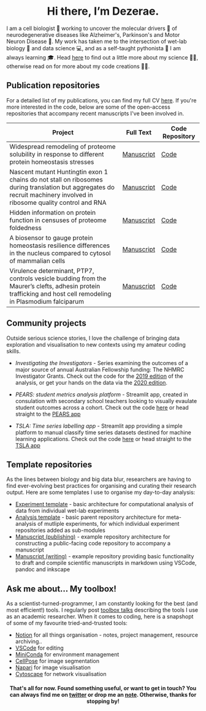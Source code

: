 
<h1 align = "center">Hi there, I’m Dezerae. </h1>


I am a cell biologist :microbe: working to uncover the molecular drivers :test_tube: of neurodegenerative diseases like Alzheimer's, Parkinson's and Motor Neuron Disease :brain:. My work has taken me to the intersection of wet-lab biology :microscope: and data science :computer:, and as a self-taught pythonista :snake: I am always learning  :mortar_board:. Head [here](https://dezeraecox.com/about-me/) to find out a little more about my science :woman_scientist:,  otherwise read on for more about my code creations :woman_technologist:. 


## Publication repositories

For a detailed list of my publications, you can find my full CV [here](https://dezeraecox.com/cv-publications/). If you're more interested in the code, below are some of the open-access repositories that accompany recent manuscripts I've been involved in. 


| Project | Full Text | Code Repository|
|---|---|---|
|Widespread remodeling of proteome solubility in response to different protein homeostasis stresses| [Manuscript](https://www.pnas.org/content/117/5/2422) | [Code](https://github.com/dezeraecox-manuscripts/SUI_Proteome-solubility)
Nascent mutant Huntingtin exon 1 chains do not stall on ribosomes during translation but aggregates do recruit machinery involved in ribosome quality control and RNA | [Manuscript](https://journals.plos.org/plosone/article?id=10.1371/journal.pone.0233583) | [Code](https://github.com/dezeraecox-manuscripts/ORMSBY_Htt-inclusion-characterisation)
Hidden information on protein function in censuses of proteome foldedness | [Manuscript](https://www.biorxiv.org/content/10.1101/2021.02.24.432609v1) | [Code](https://github.com/dezeraecox-manuscripts/COX_Proteome-stability)
A biosensor to gauge protein homeostasis resilience differences in the nucleus compared to cytosol of mammalian cells | [Manuscript](https://www.biorxiv.org/content/10.1101/2021.04.19.440383v1.full) | [Code](https://github.com/dezeraecox-manuscripts/RAEBURN_Nuclear-versus-cytoplasmic-proteostasis)
Virulence determinant, PTP7, controls vesicle budding from the Maurer’s clefts, adhesin protein trafficking and host cell remodeling in Plasmodium falciparum | [Manuscript](https://www.biorxiv.org/content/10.1101/2021.08.12.456062v1) | [Code](https://github.com/ocarmo/EMP1-trafficking_PTP7-analysis)



## Community projects

Outside serious science stories, I love the challenge of bringing data exploration and visualisation to new contexts using my amateur coding skills.

<!-- <img src="images/investigators_banner.png" width="1000px">  -->
- *Investigating the Investigators* - Series examining the outcomes of a major source of annual Australian Fellowship funding: The NHMRC Investigator Grants. Check out the code for the [2019 edition](https://github.com/dezeraecox/Investigator-Grants-2019) of the analysis, or get your hands on the data via the [2020 edition](https://github.com/dezeraecox/Investigator-Grants-2020).

<!-- <img src="images/pears_banner.png" width="1000px">  -->
- *PEARS: student metrics analysis platform* - Streamlit app, created in consulation with secondary school teachers looking to visually evaulate student outcomes across a cohort. Check out the code [here](https://github.com/dezeraecox/student-metrics-analysis-platform) or head straight to the [PEARS app](https://pears-platform.herokuapp.com/) 

<!-- <img src="images/tsla_banner.png" width="1000px">  -->
- *TSLA: Time series labelling app* - Streamlit app providing a simple platform to manual classify time series datasets destined for machine learning applications. Check out the code [here](https://github.com/dezeraecox/time-series-labelling-app) or head straight to the [TSLA app](https://time-series-labelling-app.herokuapp.com/) 

## Template repositories

As the lines between biology and big data blur, researchers are having to find ever-evolving best practices for organising and curating their research output. Here are some templates I use to organise my day-to-day analysis:

- [Experiment template](https://github.com/dezeraecox-experiments/experiment) - basic architecture for computational analysis of data from individual wet-lab experiments
- [Analysis template](https://github.com/dezeraecox-experiments/analysis) - basic parent repository architecture for meta-analysis of mutliple experiments, for which individual experiment repositories added as sub-modules
- [Manuscript (publishing)](https://github.com/dezeraecox-manuscripts/manuscript_public) - example repository architecture for constructing a public-facing code repository to accompany a manuscript
- [Manuscript (writing)](https://github.com/dezeraecox-manuscripts/manuscript_writing) - example repository providing basic functionality to draft and compile scientific manuscripts in markdown using VSCode, pandoc and inkscape

## Ask me about... My toolbox!

As a scientist-turned-programmer, I am constantly looking for the best (and most efficient!) tools. I regularly post [toolbox talks]((https://dezeraecox.com/toolbox/)) describing the tools I use as an academic researcher. When it comes to coding, here is a snapshopt of some of my favourite tried-and-trusted tools:

- [Notion](https://www.notion.so/) for all things organisation - notes, project management, resource archiving..
- [VSCode](https://code.visualstudio.com/download) for editing
- [MiniConda](https://docs.conda.io/en/latest/miniconda.html) for environment management
- [CellPose](https://cellpose.readthedocs.io/en/latest/) for image segmentation
- [Napari](https://github.com/napari/napari) for image visualisation
- [Cytoscape]() for network visualisation
 


<h4 align = "center">That's all for now. Found something useful, or want to get in touch? You can always find me on <a href='https://twitter.com/dezeraecox'>twitter</a> or drop me an <a href='https://dezeraecox.com/contact/'>note</a>. Otherwise, thanks for stopping by!</h4>